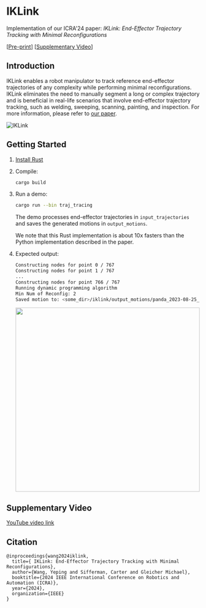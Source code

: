 
# IKLink

Implementation of our ICRA'24 paper: *IKLink: End-Effector Trajectory Tracking with Minimal Reconfigurations*

[[Pre-print](https://arxiv.org/pdf/2402.16154.pdf)] [[Supplementary Video](https://youtu.be/EB4bJ6rJtnY)]
## Introduction
IKLink enables a robot manipulator to track reference end-effector trajectories of any complexity while performing minimal reconfigurations.  IKLink eliminates the need to manually segment a long or complex trajectory and is beneficial in real-life scenarios
that involve end-effector trajectory tracking, such as welding, sweeping, scanning, painting, and inspection. For more information, please refer to [our paper](https://arxiv.org/pdf/2402.16154.pdf). 

![IKLink](./docs/teaser.png)

## Getting Started 

1. [Install Rust](https://www.rust-lang.org/learn/get-started)
2. Compile:
    ```bash
    cargo build
    ```
3. Run a demo:
    ```bash
    cargo run --bin traj_tracing
    ```
    The demo processes end-effector trajectories in `input_trajectories` and saves the generated motions in `output_motions`. 
    
    We note that this Rust implementation is about 10x fasters than the Python implementation described in the paper. 
4. Expected output:
    ```bash
    Constructing nodes for point 0 / 767
    Constructing nodes for point 1 / 767
    ...
    Constructing nodes for point 766 / 767
    Running dynamic programming algorithm
    Min Num of Reconfig: 2
    Saved motion to: <some_dir>/iklink/output_motions/panda_2023-08-25_11-37-55.csv
    ```
    <img src="./docs/example_traj.png" width="480">

## Supplementary Video

[YouTube video link](https://youtu.be/EB4bJ6rJtnY)

## Citation

```
@inproceedings{wang2024iklink,
  title={ IKLink: End-Effector Trajectory Tracking with Minimal Reconfigurations},
  author={Wang, Yeping and Sifferman, Carter and Gleicher Michael},
  booktitle={2024 IEEE International Conference on Robotics and Automation (ICRA)},
  year={2024},
  organization={IEEE}
}
```

